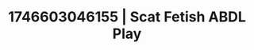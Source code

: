 ---
categories:
- Immersive erotica
- AI-generated
- Feather touch
- Subtle kink
- Consent-based play
- Lace and desire
- ASMR
- Cosplay
image: /assets/images/1746603046155.jpg
layout: post
seo:
  description: Featured content with sensual Scat Fetish, ABDL Play. HD images available.
  keywords: Scat Fetish, ABDL Play
  og_image: /assets/images/1746603046155.jpg
  schema_type: VisualArtwork
tags:
- ABDL Play
- Scat Fetish
- '#1746603046155'
title: 1746603046155 | Scat Fetish ABDL Play
---